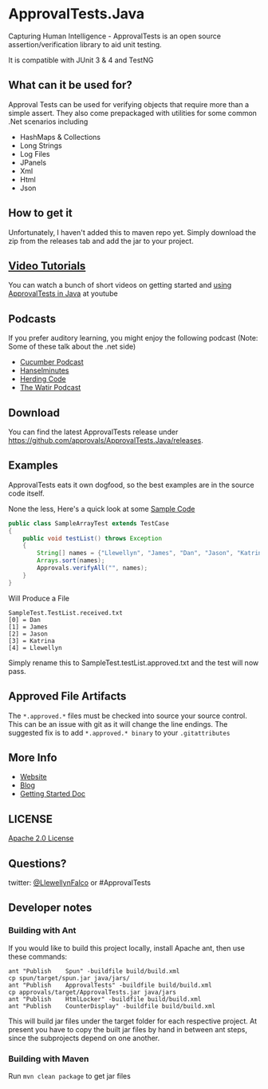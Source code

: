 ApprovalTests.Java
==================
Capturing Human Intelligence - ApprovalTests is an open source assertion/verification library to aid unit testing.

It is compatible with JUnit 3 & 4 and TestNG

What can it be used for?
---

Approval Tests can be used for verifying objects that require more than a simple assert. They also come prepackaged with utilities for some common .Net scenarios including


- HashMaps & Collections
- Long Strings
- Log Files
- JPanels
- Xml
- Html
- Json

How to get it
---
Unfortunately, I haven't added this to maven repo yet. Simply download the zip from the releases tab and add the jar to your project.


[Video Tutorials](http://www.youtube.com/playlist?list=PLFBA98F47156EFAA9&feature=view_all)
---

You can watch a bunch of short videos on getting started and [using ApprovalTests in Java](http://www.youtube.com/playlist?list=PLFBA98F47156EFAA9&feature=view_all) at youtube

Podcasts
---
If you prefer auditory learning, you might enjoy the following podcast (Note: Some of these talk about the .net side)

- [Cucumber Podcast](https://cucumber.io/blog/2017/01/26/approval-testing)
- [Hanselminutes](http://www.hanselminutes.com/360/approval-tests-with-llewellyn-falco)
- [Herding Code](http://www.developerfusion.com/media/122649/herding-code-117-llewellyn-falcon-on-approval-tests/)
- [The Watir Podcast](http://watirpodcast.com/podcast-53/)


Download
---
You can find the latest ApprovalTests release under https://github.com/approvals/ApprovalTests.Java/releases.


Examples
---
ApprovalTests eats it own dogfood, so the best examples are in the source code itself.

None the less,  Here's a quick look at some
[Sample Code](https://github.com/approvals/ApprovalTests.Java/blob/master/java/org/approvaltests/tests/demos/SampleArrayTest.java)

```java
public class SampleArrayTest extends TestCase
{
	public void testList() throws Exception
	{
		String[] names = {"Llewellyn", "James", "Dan", "Jason", "Katrina"};
		Arrays.sort(names);
		Approvals.verifyAll("", names);
	}
}
```

Will Produce a File

```
SampleTest.TestList.received.txt
[0] = Dan
[1] = James
[2] = Jason
[3] = Katrina
[4] = Llewellyn
```

Simply rename this to SampleTest.testList.approved.txt and the test will now pass.

Approved File Artifacts
---

The `*.approved.*` files must be checked into source your source control. This can be an issue with git as it will change the line endings.
The suggested fix is to add
`*.approved.* binary` to your `.gitattributes`

More Info
---

- [Website](http://approvaltests.sourceforge.net/)
- [Blog](http://blog.approvaltests.com/)
- [Getting Started Doc](https://github.com/approvals/ApprovalTests.Java/blob/master/build/resources/approval_tests/documentation/ApprovalTests%20-%20GettingStarted.md)


## LICENSE
[Apache 2.0 License](https://github.com/SignalR/SignalR/blob/master/LICENSE.md)


Questions?
---

twitter: [@LlewellynFalco](https://twitter.com/#!/llewellynfalco) or #ApprovalTests

Developer notes
----------------

### Building with Ant

If you would like to build this project locally, install Apache ant,
then use these commands:

```shell
ant "Publish    Spun" -buildfile build/build.xml
cp spun/target/spun.jar java/jars/
ant "Publish    ApprovalTests" -buildfile build/build.xml
cp approvals/target/ApprovalTests.jar java/jars
ant "Publish    HtmlLocker" -buildfile build/build.xml
ant "Publish    CounterDisplay" -buildfile build/build.xml
```

This will build jar files under the target folder for each respective project. At present you have to 
copy the built jar files by hand in between ant steps, since the subprojects depend on one another.

### Building with Maven

Run `mvn clean package` to get jar files
